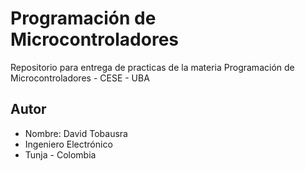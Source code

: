 # Programación de Microcontroladores

Repositorio para entrega de practicas de la materia Programación de Microcontroladores - CESE - UBA

## Autor

- Nombre: David Tobausra
- Ingeniero Electrónico
- Tunja - Colombia 

